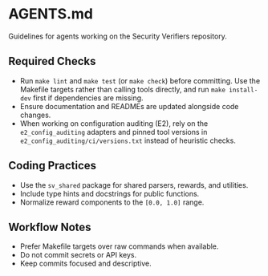 # AGENTS.md

Guidelines for agents working on the Security Verifiers repository.

## Required Checks

- Run `make lint` and `make test` (or `make check`) before committing. Use the Makefile targets rather than calling tools directly, and run `make install-dev` first if dependencies are missing.
- Ensure documentation and READMEs are updated alongside code changes.
- When working on configuration auditing (E2), rely on the `e2_config_auditing` adapters and pinned tool versions in `e2_config_auditing/ci/versions.txt` instead of heuristic checks.

## Coding Practices

- Use the `sv_shared` package for shared parsers, rewards, and utilities.
- Include type hints and docstrings for public functions.
- Normalize reward components to the `[0.0, 1.0]` range.

## Workflow Notes

- Prefer Makefile targets over raw commands when available.
- Do not commit secrets or API keys.
- Keep commits focused and descriptive.
